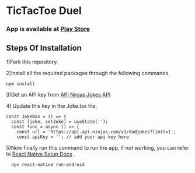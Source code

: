 <h1>TicTacToe Duel</h1>
<h3>App is available at <a href="https://play.google.com/store/apps/details?id=com.xo_game1" target="_blank">Play Store</a></h3>

<h2>Steps Of Installation</h2>
<p>1)Fork this repository.</p>
<p>2)Install all the required packages through the following commands.</p>

```
npm install
```
<p>3)Get an API key from <a href="https://api-ninjas.com/profile">API Ninjas Jokes API</a> </p>
<p>4) Update this key in the Joke.tsx file.</p>

```
const JokeBox = () => {
  const [joke, setJoke] = useState('');
  const func = async () => {
    const url = 'https://api.api-ninjas.com/v1/dadjokes?limit=1';
    const apiKey = ''; // add your api key here
```
<p>5)Now finally run this command to run the app, if not working, you can refer to <a href="https://reactnative.dev/docs/environment-setup">React Native Setup Docs</a> .</p>

```
  npx react-native run-android 
```

